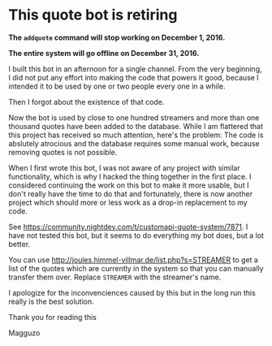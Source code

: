 # This quote bot is retiring

**The `addquote` command will stop working on December 1, 2016.**

**The entire system will go offline on December 31, 2016.**

I built this bot in an afternoon for a single channel. From the very beginning,
I did not put any effort into making the code that powers it good, because I
intended it to be used by one or two people every one in a while.

Then I forgot about the existence of that code.

Now the bot is used by close to one hundred streamers and more than one thousand
quotes have been added to the database. While I am flattered that this project
has received so much attention, here's the problem: The code is abslutely
atrocious and the database requires some manual work, because removing quotes is
not possible.

When I first wrote this bot, I was not aware of any project with similar
functionality, which is why I hacked the thing together in the first place. I
considered continuing the work on this bot to make it more usable, but I don't
really have the time to do that and fortunately, there is now another project
which should more or less work as a drop-in replacement to my code.

See https://community.nightdev.com/t/customapi-quote-system/7871.
I have not tested this bot, but it seems to do everything my bot does, but a lot
better.

You can use http://joules.himmel-villmar.de/list.php?s=STREAMER to get a list of
the quotes which are currently in the system so that you can manually transfer
them over. Replace `STREAMER` with the streamer's name.

I apologize for the inconvenciences caused by this but in the long run this
really is the best solution.

Thank you for reading this

Magguzo
